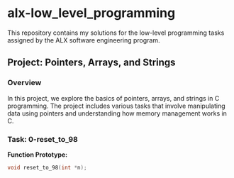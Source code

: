 # alx-low_level_programming

This repository contains my solutions for the low-level programming tasks assigned by the ALX software engineering program.

## Project: Pointers, Arrays, and Strings

### Overview

In this project, we explore the basics of pointers, arrays, and strings in C programming. The project includes various tasks that involve manipulating data using pointers and understanding how memory management works in C.

### Task: 0-reset_to_98

**Function Prototype:**
```c
void reset_to_98(int *n);

